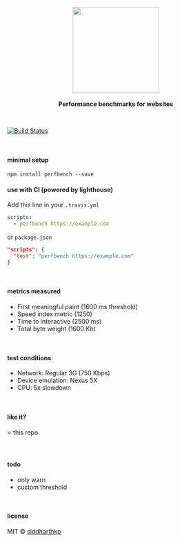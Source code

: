 <p align="center">
  <img src="https://raw.githubusercontent.com/siddharthkp/perfbench/master/logo.png" height="200px"/>
  <br><br>
  <b>Performance benchmarks for websites</b>
  <br>
</p>

&nbsp;

[![Build Status](https://travis-ci.org/siddharthkp/reaqt.svg?branch=master)](https://travis-ci.org/siddharthkp/perfbench)

&nbsp;

#### minimal setup
```
npm install perfbench --save
```


#### use with CI (powered by lighthouse)

Add this line in your `.travis.yml`

```yaml
scripts:
  - perfbench https://example.com
```

or `package.json`

```json
"scripts": {
  "test": "perfbench https://example.com"
}
```

&nbsp;

#### metrics measured

- First meaningful paint (1600 ms threshold)
- Speed index metric (1250)
- Time to interactive (2500 ms)
- Total byte weight (1600 Kb)

&nbsp;

#### test conditions

- Network: Regular 3G (750 Kbps)
- Device emulation: Nexus 5X
- CPU: 5x slowdown

&nbsp;

#### like it?

:star: this repo

&nbsp;

#### todo

- only warn
- custom threshold

&nbsp;

#### license

MIT © [siddharthkp](https://github.com/siddharthkp)
